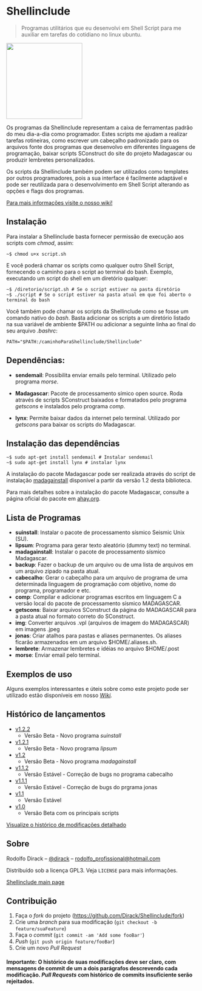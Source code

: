 
# Shellinclude
> Programas utilitários que eu desenvolvi em Shell Script para me auxiliar em tarefas do cotidiano no linux ubuntu.

<img src="https://github.com/Dirack/Shellinclude/blob/master/imagens/superuser-superhero.jpg" width="200">

Os programas da Shellinclude representam a caixa de ferramentas padrão do meu dia-a-dia como programador. 
Estes scripts me ajudam a realizar tarefas rotineiras, como escrever um cabeçalho padronizado para os arquivos 
fonte dos programas que desenvolvo em diferentes linguagens de programação, 
baixar scripts SConstruct do site do projeto Madagascar ou produzir lembretes personalizados.

Os scripts da Shellinclude também podem ser utilizados como templates por outros programadores,
pois a sua interface é facilmente adaptável e pode ser reutilizada para o 
desenvolvimento em Shell Script alterando as opções e flags dos programas.

[Para mais informações visite o nosso wiki!](https://github.com/Dirack/Shellinclude/wiki)

## Instalação

Para instalar a Shellinclude basta fornecer permissão de execução aos scripts com _chmod_, assim:

```shell
~$ chmod u+x script.sh
```

E você poderá chamar os scripts como qualquer outro Shell Script, fornecendo o caminho para o script ao
terminal do bash. Exemplo, executando um script do shell em um diretório qualquer:

```śhell
~$ /diretorio/script.sh # Se o script estiver na pasta diretório
~$ ./script # Se o script estiver na pasta atual em que foi aberto o terminal do bash
```

Você também pode chamar os scripts da Shellinclude como se fosse um comando nativo do _bash_. Basta adicionar os scripts
a um diretório listado na sua variável de ambiente $PATH ou adicionar a seguinte linha ao final do seu arquivo _.bashrc_:

```shell
PATH="$PATH:/caminhoParaShellinclude/Shellinclude"
```

## Dependências: 

* **sendemail**: Possibilita enviar emails pelo terminal. Utilizado pelo programa _morse_.

* **Madagascar**: Pacote de processamento símico open source. Roda através de scripts SConstruct baixados e formatados
pelo programa _getscons_ e instalados pelo programa _comp_.

* **lynx**: Permite baixar dados da internet pelo terminal. Utilizado por _getscons_ para baixar os scripts do Madagascar.

## Instalação das dependências

```shell
~$ sudo apt-get install sendemail # Instalar sendemail
~$ sudo apt-get install lynx # instalar lynx
```

A instalação do pacote Madagascar pode ser realizada através do script de instalação [madagainstall](https://github.com/Dirack/Shellinclude/blob/master/madagainstall) disponível a partir da versão 1.2 desta biblioteca.

Para mais detalhes sobre a instalação do pacote Madagascar, consulte a página oficial do pacote em [ahay.org](http://www.ahay.org/wiki/Installation).


## Lista de Programas

* **suinstall**: Instalar o pacote de processamento sísmico Seismic Unix (SU).
* **lipsum**: Programa para gerar texto aleatório (dummy text) no terminal.
* **madagainstall**: Instalar o pacote de processamento sísmico Madagascar.
* **backup**: Fazer o backup de um arquivo ou de uma lista de arquivos em um arquivo zipado na pasta atual.
* **cabecalho**: Gerar o cabeçalho para um arquivo de programa de uma determinada linguagem de programação com objetivo, nome do programa, programador e etc.
* **comp**: Compilar e adicionar programas escritos em linguagem C a versão local do pacote de processamento sísmico MADAGASCAR.
* **getscons**: Baixar arquivos SConstruct da página do MADAGASCAR para a pasta atual no formato correto do SConstruct.
* **img**: Converter arquivos .vpl (arquivos de imagem do MADAGASCAR) em imagens .jpeg
* **jonas**: Criar atalhos para pastas e aliases permanentes. Os aliases ficarão armazenados em um arquivo $HOME/.aliases.sh.  
* **lembrete**: Armazenar lembretes e idéias no arquivo $HOME/.post
* **morse**: Enviar email pelo terminal.

## Exemplos de uso

Alguns exemplos interessantes e úteis sobre como este projeto pode ser utilizado estão disponíveis em nosso
_[Wiki](https://github.com/Dirack/Shellinclude/wiki)._ 

## Histórico de lançamentos

* [v1.2.2](https://github.com/Dirack/Shellinclude/releases/tag/v1.2.2-beta.1)
    * Versão Beta - Novo programa _suinstall_
* [v1.2.1](https://github.com/Dirack/Shellinclude/releases/tag/v1.2.1-beta.1)
    * Versão Beta - Novo programa _lipsum_
* [v1.2](https://github.com/Dirack/Shellinclude/releases/tag/v1.2-beta.1)
    * Versão Beta - Novo programa _madagainstall_
* [v1.1.2](https://github.com/Dirack/Shellinclude/releases/tag/v1.1.2)
    * Versão Estável - Correção de bugs no programa cabecalho
* [v1.1.1](https://github.com/Dirack/Shellinclude/releases/tag/v1.1.1)
    * Versão Estável - Correção de bugs do prgrama jonas
* [v1.1](https://github.com/Dirack/Shellinclude/releases/tag/v1.1)
    * Versão Estável
* [v1.0](https://github.com/Dirack/Shellinclude/releases/tag/v1.0-beta.1)
    * Versão Beta com os principais scripts

[Visualize o histórico de modificações detalhado](https://github.com/Dirack/Shellinclude/wiki/Hist%C3%B3rico-de-vers%C3%B5es)

## Sobre

Rodolfo Dirack – [@dirack](https://github.com/Dirack) – rodolfo_profissional@hotmail.com

Distribuído sob a licença GPL3. Veja `LICENSE` para mais informações.

[Shellinclude main page](https://github.com/Dirack/Shellinclude)

## Contribuição

1. Faça o _fork_ do projeto (<https://github.com/Dirack/Shellinclude/fork>)
2. Crie uma _branch_ para sua modificação (`git checkout -b feature/suaFeature`)
3. Faça o _commit_ (`git commit -am 'Add some fooBar'`)
4. _Push_ (`git push origin feature/fooBar`)
5. Crie um novo _Pull Request_

#### Importante: O histórico de suas modificações deve ser claro, com mensagens de commit de um a dois parágrafos descrevendo cada modificação. _Pull Requests_ com histórico de commits insuficiente serão rejeitados.
